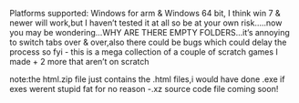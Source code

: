 Platforms supported: Windows for arm & Windows 64 bit, I think win 7 & newer will work,but I haven’t tested it at all so be at your own risk…..now you may be wondering…WHY ARE THERE EMPTY FOLDERS…it’s annoying to switch tabs over & over,also there could be bugs which could delay the process so fyi - this is a mega collection of a couple of scratch games I made + 2 more that aren’t on scratch

note:the html.zip file just contains the .html files,i would have done .exe if exes werent stupid fat for no reason
 -.xz source code file coming soon!

